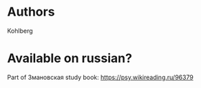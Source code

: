 #                  Authors

Kohlberg

#                  Available on russian?

Part of Змановская study book:
https://psy.wikireading.ru/96379